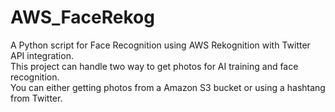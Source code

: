 # AWS_FaceRekog
A Python script for Face Recognition using AWS Rekognition with Twitter API integration.<br>
This project can handle two way to get photos for AI training and face recognition.<br>
You can either getting photos from a Amazon S3 bucket or using a hashtang from Twitter.
